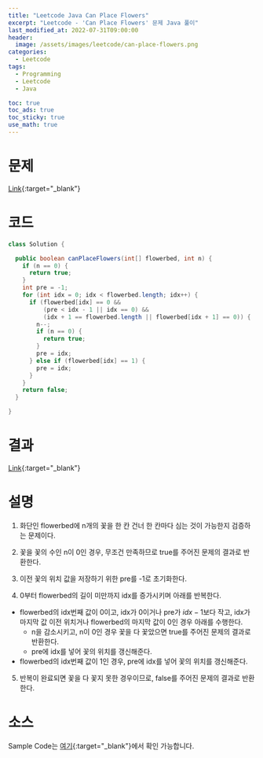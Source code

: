 ```yaml
---
title: "Leetcode Java Can Place Flowers"
excerpt: "Leetcode - 'Can Place Flowers' 문제 Java 풀이"
last_modified_at: 2022-07-31T09:00:00
header:
  image: /assets/images/leetcode/can-place-flowers.png
categories:
  - Leetcode
tags:
  - Programming
  - Leetcode
  - Java

toc: true
toc_ads: true
toc_sticky: true
use_math: true
---
```

# 문제
[Link](https://leetcode.com/problems/can-place-flowers/){:target="_blank"}

# 코드
```java
class Solution {

  public boolean canPlaceFlowers(int[] flowerbed, int n) {
    if (n == 0) {
      return true;
    }
    int pre = -1;
    for (int idx = 0; idx < flowerbed.length; idx++) {
      if (flowerbed[idx] == 0 &&
          (pre < idx - 1 || idx == 0) &&
          (idx + 1 == flowerbed.length || flowerbed[idx + 1] == 0)) {
        n--;
        if (n == 0) {
          return true;
        }
        pre = idx;
      } else if (flowerbed[idx] == 1) {
        pre = idx;
      }
    }
    return false;
  }

}
```

# 결과
[Link](https://leetcode.com/submissions/detail/761006010/){:target="_blank"}

# 설명
1. 화단인 flowerbed에 n개의 꽃을 한 칸 건너 한 칸마다 심는 것이 가능한지 검증하는 문제이다.

2. 꽃을 꽃의 수인 n이 0인 경우, 무조건 만족하므로 true를 주어진 문제의 결과로 반환한다.

3. 이전 꽃의 위치 값을 저장하기 위한 pre를 -1로 초기화한다.

4. 0부터 flowerbed의 길이 미만까지 idx를 증가시키며 아래를 반복한다.
- flowerbed의 idx번째 값이 0이고, idx가 0이거나 pre가 $idx - 1$보다 작고, idx가 마지막 값 이전 위치거나 flowerbed의 마지막 값이 0인 경우 아래를 수행한다.
  - n을 감소시키고, n이 0인 경우 꽃을 다 꽃았으면 true를 주어진 문제의 결과로 반환한다.
  - pre에 idx를 넣어 꽃의 위치를 갱신해준다.
- flowerbed의 idx번째 값이 1인 경우, pre에 idx를 넣어 꽃의 위치를 갱신해준다.

5. 반복이 완료되면 꽃을 다 꽃지 못한 경우이므로, false를 주어진 문제의 결과로 반환한다.

# 소스
Sample Code는 [여기](https://github.com/GracefulSoul/leetcode/blob/master/src/main/java/gracefulsoul/problems/CanPlaceFlowers.java){:target="_blank"}에서 확인 가능합니다.